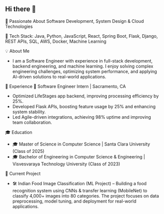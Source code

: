 ## Hi there 👋

🔹 Passionate About Software Development, System Design & Cloud Technologies

🔹 Tech Stack: Java, Python, JavaScript, React, Spring Boot, Flask, Django, REST APIs, SQL, AWS, Docker, Machine Learning

💡 About Me
- I am a Software Engineer with experience in full-stack development, backend engineering, and machine learning. I enjoy solving complex engineering challenges, optimizing system performance, and applying AI-driven solutions to real-world applications.

📌 Experience
💼 Software Engineer Intern | Sacramento, CA
- Optimized LifeStages app backend, improving processing efficiency by 25%.
- Developed Flask APIs, boosting feature usage by 25% and enhancing system stability.
- Led Agile-driven integrations, achieving 98% uptime and improving team collaboration.

🎓 Education
- 🎓 Master of Science in Computer Science | Santa Clara University (Class of 2025)
- 🎓 Bachelor of Engineering in Computer Science & Engineering | Visvesvaraya Technology University (Class of 2023)

🚀 Current Project
- 🛠 Indian Food Image Classification (ML Project) – Building a food recognition system using CNNs & transfer learning (MobileNet) to classify 4,000+ images into 80 categories. The project focuses on data preprocessing, model tuning, and deployment for real-world applications.
